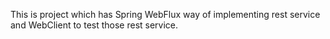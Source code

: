 This is project which has Spring WebFlux way of implementing rest service and WebClient to test those rest service.

